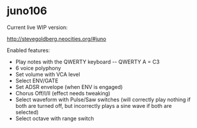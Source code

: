 # juno106

Current live WIP version:

http://stevegoldberg.neocities.org/#juno

Enabled features:

* Play notes with the QWERTY keyboard -- QWERTY A = C3
* 6 voice polyphony
* Set volume with VCA level
* Select ENV/GATE
* Set ADSR envelope (when ENV is engaged)
* Chorus Off/I/II (effect needs tweaking)
* Select waveform with Pulse/Saw switches (will correctly play nothing if both are turned off, but incorrectly plays a sine wave if both are selected)
* Select octave with range switch
